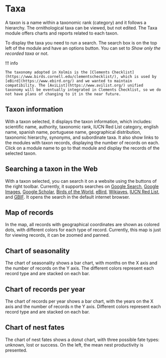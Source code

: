 # Taxa

A taxon is a name within a taxonomic rank (category) and it follows a hierarchy. The ornithological taxa can be viewed, but not edited. The Taxa module offers charts and reports related to each taxon.

To display the taxa you need to run a search. The search box is on the top left of the module and have an options button. You can set to _Show only the recorded taxa_ or not.

!!! info

    The taxonomy adopted in Xolmis is the [Clements Checklist](https://www.birds.cornell.edu/clementschecklist/), which is used by [eBird](https://www.ebird.org/) and we wanted to maintain compatibility. The [AviList](https://www.avilist.org/) unified taxonomy will be eventually integrated in Clements Checklist, so we do not have plans of changing to it in the near future.

## Taxon information

With a taxon selected, it displays the taxon information, which includes: scientific name, authority, taxonomic rank, IUCN Red List category, english name, spanish name, portuguese name, geographical distribution, taxonomic hierarchy, synonyms, and subordinate taxa. It also show links to the modules with taxon records, displaying the number of records on each. Click on a module name to go to that module and display the records of the selected taxon.

## Searching a taxon in the Web

With a taxon selected, you can search it on a website using the buttons of the right toolbar. Currently, it supports searches on [Google Search](https://www.google.com), [Google Images](https://www.google.com/images), [Google Scholar](https://scholar.google.com), [Birds of the World](https://birdsoftheworld.org), [eBird](https://ebird.org), [Wikiaves](https://www.wikiaves.com.br), [IUCN Red List](https://www.iucnredlist.org), and [GBIF](https://www.gbif.org). It opens the search in the default internet browser.

## Map of records

In the map, all records with geographical coordinates are shown as colored dots, with different colors for each type of record. Currently, this map is just for viewing records, it can be zoomed and panned.

## Chart of seasonality

The chart of seasonality shows a bar chart, with months on the X axis and the number of records on the Y axis. The different colors represent each record type and are stacked on each bar.

## Chart of records per year

The chart of records per year shows a bar chart, with the years on the X axis and the number of records n the Y axis. Different colors represent each record type and are stacked on each bar.

## Chart of nest fates

The chart of nest fates shows a donut chart, with three possible fate types: unknown, lost or success. On the left, the mean nest productivity is presented.
